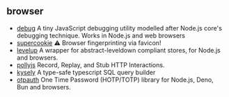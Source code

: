 ## browser

- [debug](https://github.com/visionmedia/debug) A tiny JavaScript debugging utility modelled after Node.js core's debugging technique. Works in Node.js and web browsers
- [supercookie](https://github.com/jonasstrehle/supercookie) ⚠️ Browser fingerprinting via favicon!
- [levelup](https://github.com/Level/levelup) A wrapper for abstract-leveldown compliant stores, for Node.js and browsers.
- [pollyjs](https://github.com/Netflix/pollyjs) Record, Replay, and Stub HTTP Interactions.
- [kysely](https://github.com/koskimas/kysely) A type-safe typescript SQL query builder
- [otpauth](https://github.com/hectorm/otpauth) One Time Password (HOTP/TOTP) library for Node.js, Deno, Bun and browsers.